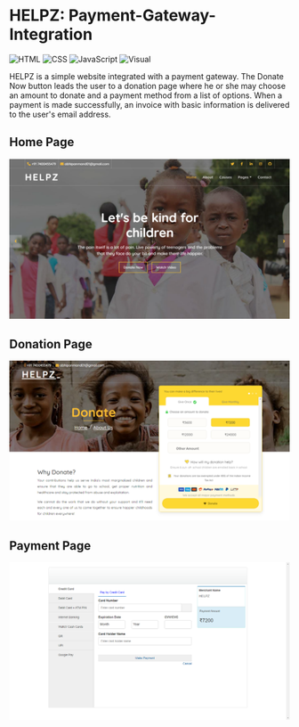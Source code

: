 # HELPZ: Payment-Gateway-Integration
![HTML](https://img.shields.io/badge/Language-HTML-orange) ![CSS](https://img.shields.io/badge/Language-CSS-green) ![JavaScript](https://img.shields.io/badge/Language-JavaScript-blue) ![Visual](https://img.shields.io/badge/IDE-Visual%20Studio-yellow)

HELPZ is a simple website integrated with a payment gateway. The Donate Now button leads the user to a donation page where he or she may choose an amount to donate and a payment method from a list of options. When a payment is made successfully, an invoice with basic information is delivered to the user's email address.
## Home Page
![Home Page](https://github.com/AbhinavPanmand/Payment-Gateway-Integration/blob/master/img/Home%20Page.png)

## Donation Page
![Donation Page](https://github.com/AbhinavPanmand/Payment-Gateway-Integration/blob/master/img/Donation%20Page.png)

## Payment Page
![Payment Page](https://github.com/AbhinavPanmand/Payment-Gateway-Integration/blob/master/img/Payment%20Page.png)
